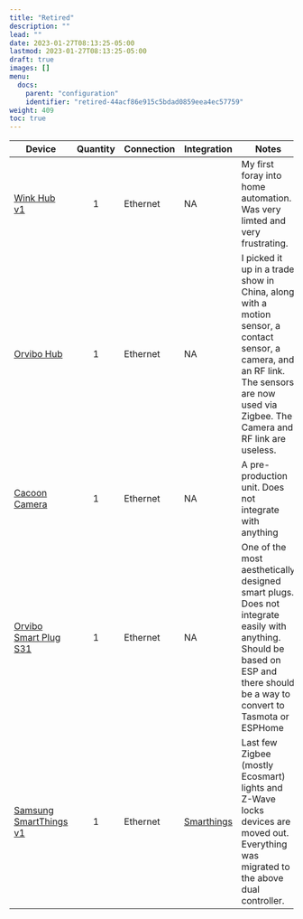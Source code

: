 ```yaml
---
title: "Retired"
description: ""
lead: ""
date: 2023-01-27T08:13:25-05:00
lastmod: 2023-01-27T08:13:25-05:00
draft: true
images: []
menu:
  docs:
    parent: "configuration"
    identifier: "retired-44acf86e915c5bdad0859eea4ec57759"
weight: 409
toc: true
---
```

| Device                                                       | Quantity | Connection | Integration | Notes                                                        |
| ------------------------------------------------------------ | :------: | ---------- | ----------- | ------------------------------------------------------------ |
| [Wink Hub v1](https://www.wink.com/products/wink-hub/)       |    1     | Ethernet   | NA          | My first foray into home automation.  Was very limted and very frustrating. |
| [Orvibo Hub](https://www.orvibo.com/en/product/miniHost.html) |    1     | Ethernet   | NA          | I picked it up in a trade show in China, along with a motion sensor, a contact sensor, a camera, and an RF link.  The sensors are now used via Zigbee.  The Camera and RF link are useless. |
| [Cacoon  Camera](https://cocoon.life/)                       |    1     | Ethernet   | NA          | A pre-production unit.  Does not integrate with anything     |
| [Orvibo Smart Plug S31](https://www.orvibo.com/en/product/s31.html) |    1     | Ethernet   | NA          | One of the most aesthetically designed smart plugs.  Does not integrate easily with anything. Should be based on ESP and there should be a way to convert to Tasmota or ESPHome |
| [Samsung SmartThings v1](https://support.smartthings.com/hc/en-us/articles/207477083-Which-SmartThings-Hub-do-I-have-#v1Hub2013) |    1     | Ethernet            | [Smarthings](https://www.home-assistant.io/integrations/smartthings/) | Last few Zigbee (mostly Ecosmart) lights and Z-Wave locks devices are moved out.  Everything was migrated to the above dual controller. |